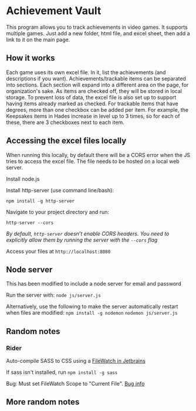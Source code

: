 
# Achievement Vault
This program allows you to track achievements in video games. 
It supports multiple games. Just add a new folder, html file, and excel sheet, then add a link to it on the main page.

## How it works
Each game uses its own excel file. In it, list the achievements (and descriptions if you want). 
Achievements/trackable items can be separated into sections. Each section will expand into a different area 
on the page, for organization's sake. As items are checked off, they will be stored in local storage. To prevent loss 
of data, the excel file is also set up to support having items already marked as checked. 
For trackable items that have degrees, more than one checkbox can be added per item. For example, the Keepsakes items in 
Hades increase in level up to 3 times, so for each of these, there are 3 checkboxes next to each item. 




## Accessing the excel files locally
When running this locally, by default there will be a CORS error when the JS tries to access the excel file. The file needs to be hosted on a local web server.

Install node.js

Install http-server (use command line/bash):
```
npm install -g http-server
```
Navigate to your project directory and run:
```
http-server --cors
```
*By default, `http-server` doesn’t enable CORS headers. You need to explicitly allow them by running the server with the `--cors` flag*

Access your files at `http://localhost:8080`


## Node server
This has been modified to include a node server for email and password 

Run the server with:
```node js/server.js```

Alternatively, use the following to make the server automatically restart when files are modified: 
```npm install -g nodemon```
```nodemon js/server.js``` 

## Random notes
### Rider
Auto-compile SASS to CSS using a [FileWatch in Jetbrains]( https://www.jetbrains.com/help/rider/Transpiling_SASS_LESS_and_SCSS_to_CSS.html#less_sass_scss_compiling_to_css)

If sass isn't installed, run
```npm install -g sass```

Bug: Must set FileWatch Scope to "Current File". [Bug info](https://youtrack.jetbrains.com/issue/RIDER-55683/Unknown-scope-sign-for-Project-scope-in-SCSS-new-file-watcher)


## More random notes






